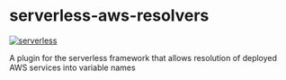 # serverless-aws-resolvers
[![serverless](http://public.serverless.com/badges/v3.svg)](http://www.serverless.com)

A plugin for the serverless framework that allows resolution of deployed AWS services into variable names


